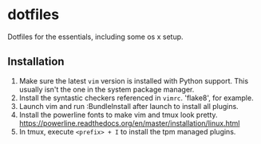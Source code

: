# dotfiles
Dotfiles for the essentials, including some os x setup.

## Installation
1. Make sure the latest `vim` version is installed with Python support. This
   usually isn't the one in the system package manager.
1. Install the syntastic checkers referenced in `vimrc`. 'flake8', for example.
1. Launch vim and run :BundleInstall after launch to install all plugins.
1. Install the powerline fonts to make vim and tmux look pretty. https://powerline.readthedocs.org/en/master/installation/linux.html
1. In tmux, execute `<prefix> + I` to install the tpm managed plugins.
